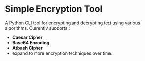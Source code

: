 # Simple Encryption Tool

A Python CLI tool for encrypting and decrypting text using various algorithms. 
Currently supports :
-  **Caesar Cipher** 
-  **Base64 Encoding**
-  **Atbash Cipher** 
-  expand to more encryption techniques over time.
